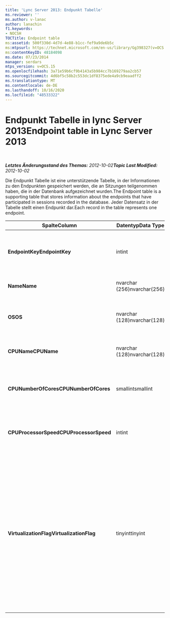 ```yaml
---
title: 'Lync Server 2013: Endpunkt Tabelle'
ms.reviewer: ''
ms.author: v-lanac
author: lanachin
f1.keywords:
- NOCSH
TOCTitle: Endpoint table
ms:assetid: 500f330d-4d7d-4e88-b1cc-fef9a9de6b5c
ms:mtpsurl: https://technet.microsoft.com/en-us/library/Gg398327(v=OCS.15)
ms:contentKeyID: 48184098
ms.date: 07/23/2014
manager: serdars
mtps_version: v=OCS.15
ms.openlocfilehash: 3a71e59b6cf9b4143a5b984cc7b169279aa2cb57
ms.sourcegitcommit: 4d6bf5c58b2c553dc1df8375ede4a9cb9eaadff2
ms.translationtype: MT
ms.contentlocale: de-DE
ms.lasthandoff: 10/16/2020
ms.locfileid: "48533322"
---
```

# <a name="endpoint-table-in-lync-server-2013"></a><span data-ttu-id="ff66c-102">Endpunkt Tabelle in lync Server 2013</span><span class="sxs-lookup"><span data-stu-id="ff66c-102">Endpoint table in Lync Server 2013</span></span>

<div data-xmlns="http://www.w3.org/1999/xhtml">

<div class="topic" data-xmlns="http://www.w3.org/1999/xhtml" data-msxsl="urn:schemas-microsoft-com:xslt" data-cs="https://msdn.microsoft.com/">

<div data-asp="https://msdn2.microsoft.com/asp">



</div>

<div id="mainSection">

<div id="mainBody">

<span> </span>

<span data-ttu-id="ff66c-103">_**Letztes Änderungsstand des Themas:** 2012-10-02_</span><span class="sxs-lookup"><span data-stu-id="ff66c-103">_**Topic Last Modified:** 2012-10-02_</span></span>

<span data-ttu-id="ff66c-104">Die Endpunkt Tabelle ist eine unterstützende Tabelle, in der Informationen zu den Endpunkten gespeichert werden, die an Sitzungen teilgenommen haben, die in der Datenbank aufgezeichnet wurden.</span><span class="sxs-lookup"><span data-stu-id="ff66c-104">The Endpoint table is a supporting table that stores information about the endpoints that have participated in sessions recorded in the database.</span></span> <span data-ttu-id="ff66c-105">Jeder Datensatz in der Tabelle stellt einen Endpunkt dar.</span><span class="sxs-lookup"><span data-stu-id="ff66c-105">Each record in the table represents one endpoint.</span></span>


<table>
<colgroup>
<col style="width: 25%" />
<col style="width: 25%" />
<col style="width: 25%" />
<col style="width: 25%" />
</colgroup>
<thead>
<tr class="header">
<th><span data-ttu-id="ff66c-106"><strong>Spalte</strong></span><span class="sxs-lookup"><span data-stu-id="ff66c-106"><strong>Column</strong></span></span></th>
<th><span data-ttu-id="ff66c-107"><strong>Datentyp</strong></span><span class="sxs-lookup"><span data-stu-id="ff66c-107"><strong>Data Type</strong></span></span></th>
<th><span data-ttu-id="ff66c-108"><strong>Schlüssel/Index</strong></span><span class="sxs-lookup"><span data-stu-id="ff66c-108"><strong>Key/Index</strong></span></span></th>
<th><span data-ttu-id="ff66c-109"><strong>Details</strong></span><span class="sxs-lookup"><span data-stu-id="ff66c-109"><strong>Details</strong></span></span></th>
</tr>
</thead>
<tbody>
<tr class="odd">
<td><p><span data-ttu-id="ff66c-110"><strong>EndpointKey</strong></span><span class="sxs-lookup"><span data-stu-id="ff66c-110"><strong>EndpointKey</strong></span></span></p></td>
<td><p><span data-ttu-id="ff66c-111">int</span><span class="sxs-lookup"><span data-stu-id="ff66c-111">int</span></span></p></td>
<td><p><span data-ttu-id="ff66c-112">Primary</span><span class="sxs-lookup"><span data-stu-id="ff66c-112">Primary</span></span></p></td>
<td><p><span data-ttu-id="ff66c-113">Eindeutige Zahl, die diesen Endpunkt identifiziert.</span><span class="sxs-lookup"><span data-stu-id="ff66c-113">Unique number identifying this endpoint.</span></span></p></td>
</tr>
<tr class="even">
<td><p><span data-ttu-id="ff66c-114"><strong>Name</strong></span><span class="sxs-lookup"><span data-stu-id="ff66c-114"><strong>Name</strong></span></span></p></td>
<td><p><span data-ttu-id="ff66c-115">nvarchar (256)</span><span class="sxs-lookup"><span data-stu-id="ff66c-115">nvarchar(256)</span></span></p></td>
<td><p><span data-ttu-id="ff66c-116">Eigen</span><span class="sxs-lookup"><span data-stu-id="ff66c-116">Unique</span></span></p></td>
<td><p><span data-ttu-id="ff66c-117">Endpunktname.</span><span class="sxs-lookup"><span data-stu-id="ff66c-117">Endpoint name.</span></span></p></td>
</tr>
<tr class="odd">
<td><p><span data-ttu-id="ff66c-118"><strong>OS</strong></span><span class="sxs-lookup"><span data-stu-id="ff66c-118"><strong>OS</strong></span></span></p></td>
<td><p><span data-ttu-id="ff66c-119">nvarchar (128)</span><span class="sxs-lookup"><span data-stu-id="ff66c-119">nvarchar(128)</span></span></p></td>
<td><p> </p></td>
<td><p><span data-ttu-id="ff66c-120">Betriebssystem (OS) des Endpunkts.</span><span class="sxs-lookup"><span data-stu-id="ff66c-120">Operating system (OS) of the endpoint.</span></span></p></td>
</tr>
<tr class="even">
<td><p><span data-ttu-id="ff66c-121"><strong>CPUName</strong></span><span class="sxs-lookup"><span data-stu-id="ff66c-121"><strong>CPUName</strong></span></span></p></td>
<td><p><span data-ttu-id="ff66c-122">nvarchar (128)</span><span class="sxs-lookup"><span data-stu-id="ff66c-122">nvarchar(128)</span></span></p></td>
<td></td>
<td><p><span data-ttu-id="ff66c-123">CPU-Name des Endpunkts.</span><span class="sxs-lookup"><span data-stu-id="ff66c-123">CPU name of the endpoint.</span></span></p></td>
</tr>
<tr class="odd">
<td><p><span data-ttu-id="ff66c-124"><strong>CPUNumberOfCores</strong></span><span class="sxs-lookup"><span data-stu-id="ff66c-124"><strong>CPUNumberOfCores</strong></span></span></p></td>
<td><p><span data-ttu-id="ff66c-125">smallint</span><span class="sxs-lookup"><span data-stu-id="ff66c-125">smallint</span></span></p></td>
<td></td>
<td><p><span data-ttu-id="ff66c-126">Die Anzahl der CPU-Kerne des Endpunkts.</span><span class="sxs-lookup"><span data-stu-id="ff66c-126">Number of CPU cores of the endpoint.</span></span></p></td>
</tr>
<tr class="even">
<td><p><span data-ttu-id="ff66c-127"><strong>CPUProcessorSpeed</strong></span><span class="sxs-lookup"><span data-stu-id="ff66c-127"><strong>CPUProcessorSpeed</strong></span></span></p></td>
<td><p><span data-ttu-id="ff66c-128">int</span><span class="sxs-lookup"><span data-stu-id="ff66c-128">int</span></span></p></td>
<td></td>
<td><p><span data-ttu-id="ff66c-129">CPU-Prozessorgeschwindigkeit des Endpunkts.</span><span class="sxs-lookup"><span data-stu-id="ff66c-129">CPU processor speed of the endpoint.</span></span></p></td>
</tr>
<tr class="odd">
<td><p><span data-ttu-id="ff66c-130"><strong>VirtualizationFlag</strong></span><span class="sxs-lookup"><span data-stu-id="ff66c-130"><strong>VirtualizationFlag</strong></span></span></p></td>
<td><p><span data-ttu-id="ff66c-131">tinyint</span><span class="sxs-lookup"><span data-stu-id="ff66c-131">tinyint</span></span></p></td>
<td></td>
<td><p><span data-ttu-id="ff66c-132">Bit-Flag, das angibt, ob das System in einer virtualisierten Umgebung läuft:</span><span class="sxs-lookup"><span data-stu-id="ff66c-132">Bit flag that indicates if the system is running in a virtualized environment:</span></span></p>
<ul>
<li><p><span data-ttu-id="ff66c-133">0x0000 – keine</span><span class="sxs-lookup"><span data-stu-id="ff66c-133">0x0000 – None</span></span></p></li>
<li><p><span data-ttu-id="ff66c-134">0x0001 – HyperV</span><span class="sxs-lookup"><span data-stu-id="ff66c-134">0x0001 – HyperV</span></span></p></li>
<li><p><span data-ttu-id="ff66c-135">0x0002 – VMware</span><span class="sxs-lookup"><span data-stu-id="ff66c-135">0x0002 – VMWare</span></span></p></li>
<li><p><span data-ttu-id="ff66c-136">0x0004 – virtueller PC</span><span class="sxs-lookup"><span data-stu-id="ff66c-136">0x0004 – Virtual PC</span></span></p></li>
<li><p><span data-ttu-id="ff66c-137">0x0008 – xen-PC</span><span class="sxs-lookup"><span data-stu-id="ff66c-137">0x0008 – Xen PC</span></span></p></li>
</ul></td>
</tr>
</tbody>
</table>


</div>

<span> </span>

</div>

</div>

</div>

